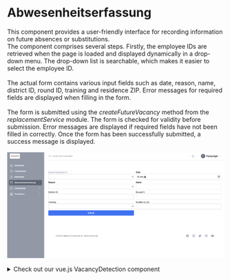 # <i class="fas fa-calendar"></i> Abwesenheitserfassung 

This component provides a user-friendly interface for recording information on future absences or substitutions.
<br>
The component comprises several steps. Firstly, the employee IDs are retrieved when the page is loaded and displayed dynamically in a drop-down menu. The drop-down list is searchable, which makes it easier to select the employee ID.
<br>
<br>
The actual form contains various input fields such as date, reason, name, district ID, round ID, training and residence ZIP. Error messages for required fields are displayed when filling in the form.
<br>
<br>
The form is submitted using the *createFutureVacancy* method from the *replacementService* module. The form is checked for validity before submission. Error messages are displayed if required fields have not been filled in correctly. Once the form has been successfully submitted, a success message is displayed.
<br>
<br>
![Absence detection](abwesenheit.png)

<details>
<summary>Check out our vue.js VacancyDetection component</summary>

```
<template v-if="loaded">
    <div v-if="successMessage" class="text-center text-green-500 ">
        {{ successMessage }}
    </div>
    <form class="grid lg:grid-cols-2 gap-x-4 gap-y-2" v-else @submit.prevent="submitForm">
        <!-- ... Ihre anderen Eingabefelder ... -->
        <div>
            <input class="border" v-model="searchText" @input="filterEmployeeIds" placeholder="Search Employee ID">
            <select v-model="form.employee_id" id="employee_id" class="border-2 p-2 rounded-lg w-full">
            <option value="" disabled>Select an Employee ID</option>
            <option v-for="id in filteredEmployeeIds" :key="id" :value="id">{{ id }}</option>
            </select>
            <p v-if="errors.employee_id" class="text-red-500">{{ errors.employee_id }}</p>
        </div>


        <div>
            <label for="date">Date</label>
            <input v-model="form.date" type="date" id="date" class="border-2 rounded-lg p-2 w-full">
            <p v-if="errors.date" class="text-red-500">{{ errors.date }}</p>
        </div>

        <div>
            <label for="reason">Reason</label>
            <select v-model="form.reason" id="reason" class="border-2 rounded-lg p-2 w-full">
                <option value=""></option>
                <option value="illness">Illness</option>
                <option value="vacation">Vacation</option>
            </select>
            <p v-if="errors.reason" class="text-red-500">{{ errors.reason }}</p>
        </div>
        <div>
            <label for="name">Name</label>
            <input v-model="form.name" type="text" id="name" class="border-2 rounded-lg p-2 w-full">
        </div>
        <div>
            <label for="district_id">District ID</label>
            <input v-model="form.district_id" type="text" id="district_id" class="border-2 p-2 rounded-lg w-full">
        </div>

        <div>
            <label for="round_id">Round ID</label>
            <input v-model="form.round_id" type="text" id="round_id" class="border-2 p-2 rounded-lg w-full">
            <p v-if="errors.round_id" class="text-red-500">{{ errors.round_id }}</p>
        </div>
        <div>
            <label for="training">Training</label>
            <select v-model="form.training" id="training" class="border-2 p-2 rounded-lg w-full">
                <option value="illness">true</option>
                <option value="vacation">false</option>
            </select>
        </div>

        
        <div>
            <label for="residence_zip">Residence Zip</label>
            <input v-model="form.residence_zip" type="text" id="residence_zip" class="border-2 p-2 rounded-lg w-full">
        </div>

        <button type="submit" class="bg-blue-500 text-white p-2 w-1/2 rounded">Erfassen</button>
    </form>
</template>

<script>
    import { createFutureVacancy } from '@/services/Replacement/replacementService';
    import { fetchEmployeeIds } from '@/services/Employees/employeeService';
    export default {
        data() {
            return {
                form: {
                    district_id: null,
                    round_id: null,
                    training: null,
                    name: '',
                    employee_id: null,
                    reason: '',
                    residence_zip: null,
                    date: null,
                },
                errors: {
                    employee_id: "",
                    date: "",
                    reason: "",
                    round_id: "",
                },
                successMessage: '',
                employeeIds: [],
                loaded: false,
                searchText: '',
            }
        },
        computed: {
            filteredEmployeeIds() {
            // Filter the employee IDs based on the search text
            const search = this.searchText.toLowerCase();
            return this.employeeIds.filter(id => id.toString().includes(search));
            },
        },
        mounted() {
            this.loadEmployeeIds();
        },
        methods: {
            async submitForm() {
                // Validieren Sie das Formular vor der Verarbeitung
                this.errors = this.validateForm(this.form);
                if (!Object.keys(this.errors).length){
                    await createFutureVacancy(this.form);
                    this.successMessage = 'Eintrag erfolgreich vorgenommen';
                }
            },
            validateForm(form) {
                let errors = {};
                if (!form.employee_id){
                    errors.employee_id = 'Bitte geben Sie eine Mitarbeiter ID an';
                }
                if (!form.date){
                    errors.date = 'Bitte geben Sie ein Datum für den Ausfall an';
                }
                if (!form.reason){
                    errors.reason = 'Bitte geben Sie ein Grund für den Ausfall an (vacation/illness)';
                }
                if (!form.round_id){
                    errors.round_id = 'Bitte geben Sie eine Round Id an';
                }
                return errors;
            },
            async loadEmployeeIds() {
                const ids =  await fetchEmployeeIds();
                this.employeeIds = ids.map(employee => employee.id);
                console.log(this.employeeIds);
                this.loaded = true;
            }
        },
    }
</script>

```
</details>